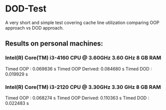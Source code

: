 # DOD-Test

A very short and simple test covering cache line utilization comparing OOP approach vs DOD approach.

## Results on personal machines:

### Intel(R) Core(TM) i3-4160 CPU @ 3.60GHz   3.60 GHz 8 GB RAM
Timed OOP        : 0.069836 s
Timed OOP Derived: 0.084680 s
Timed DOD        : 0.019929 s

### Intel(R) Core(TM) i3-2120 CPU @ 3.30GHz   3.30 GHz 8 GB RAM
Timed OOP        : 0.068274 s
Timed OOP Derived: 0.110363 s
Timed DOD        : 0.022483 s

